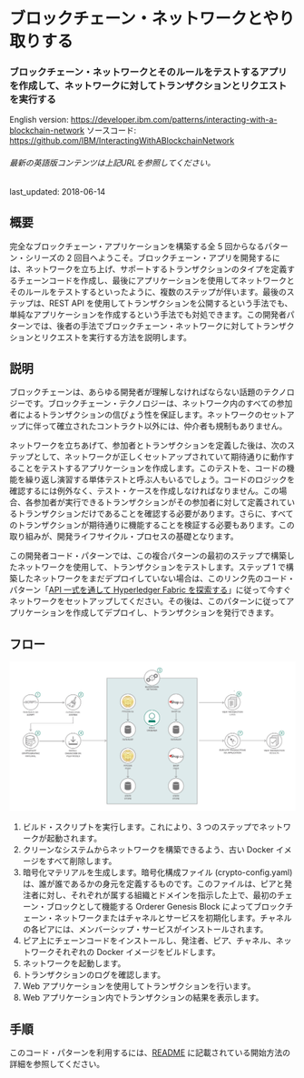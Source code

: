 # ブロックチェーン・ネットワークとやり取りする

### ブロックチェーン・ネットワークとそのルールをテストするアプリを作成して、ネットワークに対してトランザクションとリクエストを実行する

English version: https://developer.ibm.com/patterns/interacting-with-a-blockchain-network
  ソースコード: https://github.com/IBM/InteractingWithABlockchainNetwork

###### 最新の英語版コンテンツは上記URLを参照してください。
last_updated: 2018-06-14

 
## 概要

完全なブロックチェーン・アプリケーションを構築する全 5 回からなるパターン・シリーズの 2 回目へようこそ。ブロックチェーン・アプリを開発するには、ネットワークを立ち上げ、サポートするトランザクションのタイプを定義するチェーンコードを作成し、最後にアプリケーションを使用してネットワークとそのルールをテストするといったように、複数のステップが伴います。最後のステップは、REST API を使用してトランザクションを公開するという手法でも、単純なアプリケーションを作成するという手法でも対処できます。この開発者パターンでは、後者の手法でブロックチェーン・ネットワークに対してトランザクションとリクエストを実行する方法を説明します。

## 説明

ブロックチェーンは、あらゆる開発者が理解しなければならない話題のテクノロジーです。ブロックチェーン・テクノロジーは、ネットワーク内のすべての参加者によるトランザクションの信ぴょう性を保証します。ネットワークのセットアップに伴って確立されたコントラクト以外には、仲介者も規制もありません。

ネットワークを立ちあげて、参加者とトランザクションを定義した後は、次のステップとして、ネットワークが正しくセットアップされていて期待通りに動作することをテストするアプリケーションを作成します。このテストを、コードの機能を繰り返し演習する単体テストと呼ぶ人もいるでしょう。コードのロジックを確認するには例外なく、テスト・ケースを作成しなければなりません。この場合、各参加者が実行できるトランザクションがその参加者に対して定義されているトランザクションだけであることを確認する必要があります。さらに、すべてのトランザクションが期待通りに機能することを検証する必要もあります。この取り組みが、開発ライフサイクル・プロセスの基礎となります。

この開発者コード・パターンでは、この複合パターンの最初のステップで構築したネットワークを使用して、トランザクションをテストします。ステップ 1 で構築したネットワークをまだデプロイしていない場合は、このリンク先のコード・パターン「[API 一式を通して Hyperledger Fabric を探索する](https://developer.ibm.com/jp/patterns/explore-hyperledger-fabric-through-a-complete-set-of-apis/)」に従って今すぐネットワークをセットアップしてください。その後は、このパターンに従ってアプリケーションを作成してデプロイし、トランザクションを発行できます。

## フロー

![フロー](./images/arch-interacting-with-blockchain.png)

1. ビルド・スクリプトを実行します。これにより、3 つのステップでネットワークが起動されます。
1. クリーンなシステムからネットワークを構築できるよう、古い Docker イメージをすべて削除します。
1. 暗号化マテリアルを生成します。暗号化構成ファイル (crypto-config.yaml) は、誰が誰であるかの身元を定義するものです。このファイルは、ピアと発注者に対し、それぞれが属する組織とドメインを指示した上で、最初のチェーン・ブロックとして機能する Orderer Genesis Block によってブロックチェーン・ネットワークまたはチャネルとサービスを初期化します。チャネルの各ピアには、メンバーシップ・サービスがインストールされます。
1. ピア上にチェーンコードをインストールし、発注者、ピア、チャネル、ネットワークそれぞれの Docker イメージをビルドします。
1. ネットワークを起動します。
1. トランザクションのログを確認します。
1. Web アプリケーションを使用してトランザクションを行います。
1. Web アプリケーション内でトランザクションの結果を表示します。

## 手順

このコード・パターンを利用するには、[README](https://github.com/IBM/InteractingWithABlockchainNetwork) に記載されている開始方法の詳細を参照してください。
